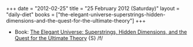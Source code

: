 +++
date = "2012-02-25"
title = "25 February 2012 (Saturday)"
layout = "daily-diet"
books = ["the-elegant-universe-superstrings-hidden-dimensions-and-the-quest-for-the-ultimate-theory"]
+++

<ul>
<li class="entry Book">Book: <a href="/books/the-elegant-universe-superstrings-hidden-dimensions-and-the-quest-for-the-ultimate-theory">The Elegant Universe: Superstrings, Hidden Dimensions, and the Quest for the Ultimate Theory</a> {S} /f/</li>
</ul>